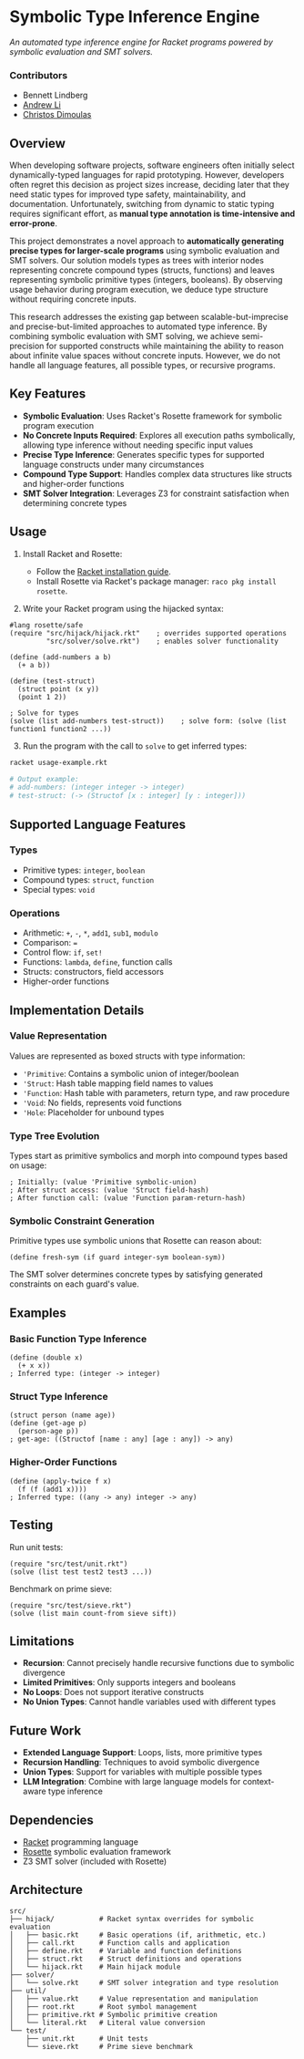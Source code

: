 # Symbolic Type Inference Engine

*An automated type inference engine for Racket programs powered by symbolic evaluation and SMT solvers.*

### Contributors
- Bennett Lindberg
- [Andrew Li](https://github.com/andrlime)
- [Christos Dimoulas](https://users.cs.northwestern.edu/~chrdimo/)

## Overview

When developing software projects, software engineers often initially select dynamically-typed languages for rapid prototyping. However, developers often regret this decision as project sizes increase, deciding later that they need static types for improved type safety, maintainability, and documentation. Unfortunately, switching from dynamic to static typing requires significant effort, as **manual type annotation is time-intensive and error-prone**.

This project demonstrates a novel approach to **automatically generating precise types for larger-scale programs** using symbolic evaluation and SMT solvers. Our solution models types as trees with interior nodes representing concrete compound types (structs, functions) and leaves representing symbolic primitive types (integers, booleans). By observing usage behavior during program execution, we deduce type structure without requiring concrete inputs.

This research addresses the existing gap between scalable-but-imprecise and precise-but-limited approaches to automated type inference. By combining symbolic evaluation with SMT solving, we achieve semi-precision for supported constructs while maintaining the ability to reason about infinite value spaces without concrete inputs. However, we do not handle all language features, all possible types, or recursive programs.

## Key Features

- **Symbolic Evaluation**: Uses Racket's Rosette framework for symbolic program execution
- **No Concrete Inputs Required**: Explores all execution paths symbolically, allowing type inference without needing specific input values
- **Precise Type Inference**: Generates specific types for supported language constructs under many circumstances
- **Compound Type Support**: Handles complex data structures like structs and higher-order functions
- **SMT Solver Integration**: Leverages Z3 for constraint satisfaction when determining concrete types

## Usage

1. Install Racket and Rosette:
   - Follow the [Racket installation guide](https://racket-lang.org/download/).
   - Install Rosette via Racket's package manager: `raco pkg install rosette`.

2. Write your Racket program using the hijacked syntax:

```racket
#lang rosette/safe
(require "src/hijack/hijack.rkt"    ; overrides supported operations
         "src/solver/solve.rkt")    ; enables solver functionality

(define (add-numbers a b)
  (+ a b))

(define (test-struct)
  (struct point (x y))
  (point 1 2))

; Solve for types
(solve (list add-numbers test-struct))    ; solve form: (solve (list function1 function2 ...))
```

3. Run the program with the call to `solve` to get inferred types:

```bash
racket usage-example.rkt

# Output example:
# add-numbers: (integer integer -> integer)
# test-struct: (-> (Structof [x : integer] [y : integer]))
```

## Supported Language Features

### Types
- Primitive types: `integer`, `boolean`
- Compound types: `struct`, `function`
- Special types: `void`

### Operations
- Arithmetic: `+`, `-`, `*`, `add1`, `sub1`, `modulo`
- Comparison: `=`
- Control flow: `if`, `set!`
- Functions: `lambda`, `define`, function calls
- Structs: constructors, field accessors
- Higher-order functions

## Implementation Details

### Value Representation
Values are represented as boxed structs with type information:
- `'Primitive`: Contains a symbolic union of integer/boolean
- `'Struct`: Hash table mapping field names to values  
- `'Function`: Hash table with parameters, return type, and raw procedure
- `'Void`: No fields, represents void functions
- `'Hole`: Placeholder for unbound types

### Type Tree Evolution
Types start as primitive symbolics and morph into compound types based on usage:

```racket
; Initially: (value 'Primitive symbolic-union)
; After struct access: (value 'Struct field-hash)
; After function call: (value 'Function param-return-hash)
```

### Symbolic Constraint Generation
Primitive types use symbolic unions that Rosette can reason about:

```racket
(define fresh-sym (if guard integer-sym boolean-sym))
```

The SMT solver determines concrete types by satisfying generated constraints on each guard's value.

## Examples

### Basic Function Type Inference
```racket
(define (double x)
  (+ x x))
; Inferred type: (integer -> integer)
```

### Struct Type Inference
```racket
(struct person (name age))
(define (get-age p)
  (person-age p))
; get-age: ((Structof [name : any] [age : any]) -> any)
```

### Higher-Order Functions
```racket
(define (apply-twice f x)
  (f (f (add1 x))))
; Inferred type: ((any -> any) integer -> any)
```

## Testing

Run unit tests:
```racket
(require "src/test/unit.rkt")
(solve (list test test2 test3 ...))
```

Benchmark on prime sieve:
```racket
(require "src/test/sieve.rkt") 
(solve (list main count-from sieve sift))
```

## Limitations

- **Recursion**: Cannot precisely handle recursive functions due to symbolic divergence
- **Limited Primitives**: Only supports integers and booleans
- **No Loops**: Does not support iterative constructs
- **No Union Types**: Cannot handle variables used with different types

## Future Work

- **Extended Language Support**: Loops, lists, more primitive types
- **Recursion Handling**: Techniques to avoid symbolic divergence
- **Union Types**: Support for variables with multiple possible types
- **LLM Integration**: Combine with large language models for context-aware type inference

## Dependencies

- [Racket](https://racket-lang.org/) programming language
- [Rosette](https://docs.racket-lang.org/rosette-guide/) symbolic evaluation framework
- Z3 SMT solver (included with Rosette)

## Architecture

```
src/
├── hijack/           # Racket syntax overrides for symbolic evaluation
│   ├── basic.rkt     # Basic operations (if, arithmetic, etc.)
│   ├── call.rkt      # Function calls and application
│   ├── define.rkt    # Variable and function definitions
│   ├── struct.rkt    # Struct definitions and operations
│   └── hijack.rkt    # Main hijack module
├── solver/
│   └── solve.rkt     # SMT solver integration and type resolution
├── util/
│   ├── value.rkt     # Value representation and manipulation
│   ├── root.rkt      # Root symbol management
│   ├── primitive.rkt # Symbolic primitive creation
│   └── literal.rkt   # Literal value conversion
└── test/
    ├── unit.rkt      # Unit tests
    └── sieve.rkt     # Prime sieve benchmark
```

